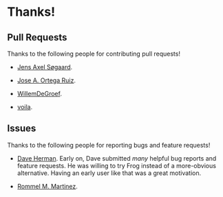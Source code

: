 # Thanks!

## Pull Requests

Thanks to the following people for contributing pull requests!

- [Jens Axel Søgaard](https://github.com/soegaard).

- [Jose A. Ortega Ruiz](https://github.com/jaor).

- [WillemDeGroef](https://github.com/WillemDeGroef).

- [voila](https://github.com/voila).

## Issues

Thanks to the following people for reporting bugs and feature
requests!

- [Dave Herman](https://github.com/dherman). Early on, Dave submitted
  _many_ helpful bug reports and feature requests. He was willing to
  try Frog instead of a more-obvious alternative. Having an early user
  like that was a great motivation.

- [Rommel M. Martinez](https://github.com/ebzzry).
